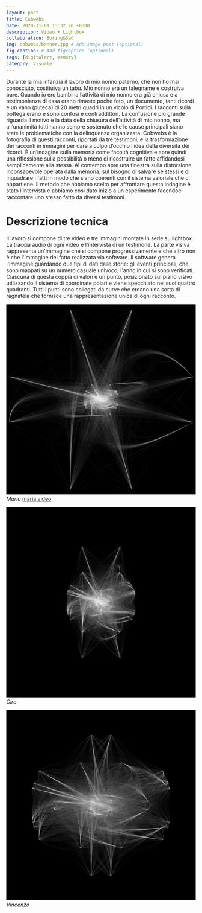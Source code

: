 ```yaml
---
layout: post
title: Cobwebs
date: 2020-11-01 13:32:20 +0300
description: Video + Lightbox
collaboration: Boring&Sad
img: cobwebs/banner.jpg # Add image post (optional)
fig-caption: # Add figcaption (optional)
tags: [digitalart, memory]
category: Visuale
---
```


Durante la mia infanzia il lavoro di mio nonno paterno, che non ho mai conosciuto, costituiva un tabù.
Mio nonno era un falegname e costruiva bare.
Quando io ero bambina l’attività di mio nonno era già chiusa e a testimonianza di essa erano rimaste poche foto, un documento, tanti ricordi e un vano (puteca) di 20 metri quadri in un vicolo di Portici.
I racconti sulla bottega erano e sono confusi e contraddittori.
La confusione più grande riguarda il motivo e la data della chiusura dell’attività di mio nonno, ma all’unanimità tutti hanno sempre sostenuto che le cause principali siano state le problematiche con la delinquenza organizzata.
Cobwebs è la fotografia di questi racconti, riportati da tre testimoni, e la trasformazione dei racconti in immagini per dare a colpo d’occhio l’idea della diversità dei ricordi.
È un’indagine sulla memoria come facoltà cognitiva e apre quindi una riflessione sulla possibilità o meno di ricostruire un fatto affidandosi semplicemente alla stessa.
Al contempo apre una finestra sulla distorsione inconsapevole operata dalla memoria, sul bisogno di salvare se stessi e di inquadrare i fatti in modo che siano coerenti con il sistema valoriale che ci appartiene. Il metodo che abbiamo scelto per affrontare questa indagine è stato l’intervista e abbiamo così dato inizio a un esperimento facendoci raccontare uno stesso fatto da diversi testimoni.

# Descrizione tecnica

Il lavoro si compone di tre video e tre immagini montate in serie su lightbox.
La traccia audio di ogni video è l'intervista di un testimone.
La parte visiva rappresenta un'immagine che si compone progressivamente
e che altro non è che l'immagine del fatto realizzata via software.
Il software genera l'immagine guardando due tipi di dati dalle storie: gli eventi principali, che sono mappati su un numero casuale univoco; l'anno in cui si sono verificati. Ciascuna di questa coppia di valori è un punto, posizionato sul piano visivo utilizzando il sistema di coordinate polari e viene specchiato nei suoi quattro quadranti.
Tutti i punti sono collegati da curve che creano una sorta di ragnatela che fornisce una rappresentazione unica di ogni racconto.



![maria](../assets/img/cobwebs/maria.jpg)
*Maria*
[maria video](https://vimeo.com/484158130)


![ciro](../assets/img/cobwebs/ciro.jpg)
*Ciro*


![vincenzo](../assets/img/cobwebs/vincenzo.jpg)
*Vincenzo*
